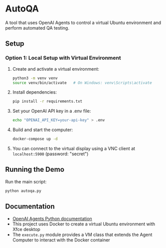 # AutoQA

A tool that uses OpenAI Agents to control a virtual Ubuntu environment and perform automated QA testing.

## Setup

### Option 1: Local Setup with Virtual Environment

1. Create and activate a virtual environment:

   ```bash
   python3 -m venv venv
   source venv/bin/activate   # On Windows: venv\Scripts\activate
   ```

2. Install dependencies:

   ```bash
   pip install -r requirements.txt
   ```

3. Set your OpenAI API key in a .env file:

   ```bash
   echo "OPENAI_API_KEY=your-api-key" > .env
   ```

4. Build and start the computer:

   ```bash
   docker-compose up -d
   ```

5. You can connect to the virtual display using a VNC client at `localhost:5900` (password: "secret")

## Running the Demo

Run the main script:

```bash
python autoqa.py
```

## Documentation

- [OpenAI Agents Python documentation](https://openai.github.io/openai-agents-python/)
- This project uses Docker to create a virtual Ubuntu environment with Xfce desktop
- The `execute.py` module provides a VM class that extends the Agent Computer to interact with the Docker container
